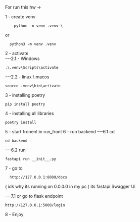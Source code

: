 For run this hw ->

1 - create venv 
``` text
    python -n venv .venv \
```
or 
``` text
  python3 -m venv .venv
```
2 - activate <br>
---2.1 - Windows 
  ``` text
  .\.venv\Scripts\activate
```
---2.2 - linux \ macos
   ``` text
  source .venv\bin\activate
```
3 - installing poetry 
  ``` text
  pip install poetry
```

4 - installing all libraries
  ``` text
  poetry install
 ```
5 - start fronent in run_front
6 - run backend
---6.1 cd
  ``` text
  cd backend
```
---6.2 run
  ``` text
fastapi run __init__.py
```
7 - go to 
``` text
  http://127.0.0.1:8000/docs
```
( idk why its running on 0.0.0.0 in my pc )
its fastapi Swagger UI 

---7.1 or go to flask endpoint 
  ``` text
  http://127.0.0.1:5000/login
```
8 - Enjoy 
